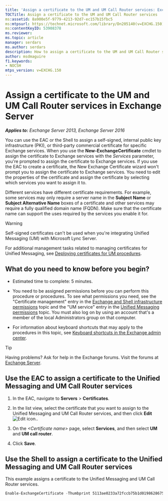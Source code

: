 ```yaml
---
title: 'Assign a certificate to the UM and UM Call Router services: Exchange 2013 Help'
TOCTitle: Assign a certificate to the UM and UM Call Router services
ms:assetid: 8a900e5f-9779-4213-92d7-ec157b15fbc5
ms:mtpsurl: https://technet.microsoft.com/library/Dn205140(v=EXCHG.150)
ms:contentKeyID: 53908378
ms.reviewer: 
ms.topic: article
manager: serdars
ms.author: serdars
description: How to assign a certificate to the UM and UM Call Router services in Exchange Server
author: msdmaguire
f1.keywords:
- NOCSH
mtps_version: v=EXCHG.150
---
```


# Assign a certificate to the UM and UM Call Router services in Exchange Server

_**Applies to:** Exchange Server 2013, Exchange Server 2016_

You can use the EAC or the Shell to assign a self-signed, internal public key infrastructure (PKI), or third-party commercial certificate for specific Exchange services. When you use the **New-ExchangeCertificate** cmdlet to assign the certificate to Exchange services with the *Services* parameter, you're prompted to assign the certificate to Exchange services. If you use the EAC to create a certificate, the New Exchange Certificate wizard won't prompt you to assign the certificate to Exchange services. You need to edit the properties of the certificate and assign the certificate by selecting which services you want to assign it to.

Different services have different certificate requirements. For example, some services may only require a server name in the **Subject Name** or **Subject Alternative Name** boxes of a certificate and other services may require a fully qualified domain name (FQDN). Make sure that the certificate name can support the uses required by the services you enable it for.

> [!WARNING]
> Self-signed certificates can't be used when you're integrating Unified Messaging (UM) with Microsoft Lync Server.

For additional management tasks related to managing certificates for Unified Messaging, see [Deploying certificates for UM procedures](deploying-certificates-for-um-procedures-exchange-2013-help.md).

## What do you need to know before you begin?

- Estimated time to complete: 5 minutes.

- You need to be assigned permissions before you can perform this procedure or procedures. To see what permissions you need, see the "Certificate management" entry in the [Exchange and Shell infrastructure permissions](exchange-and-shell-infrastructure-permissions-exchange-2013-help.md) topic and the "UM service" entry in the [Unified Messaging permissions](unified-messaging-permissions-exchange-2013-help.md) topic. You must also log on by using an account that's a member of the local Administrators group on that computer.

- For information about keyboard shortcuts that may apply to the procedures in this topic, see [Keyboard shortcuts in the Exchange admin center](keyboard-shortcuts-in-the-exchange-admin-center-2013-help.md).

> [!TIP]
> Having problems? Ask for help in the Exchange forums. Visit the forums at [Exchange Server](https://social.technet.microsoft.com/forums/office/home?category=exchangeserver).

## Use the EAC to assign a certificate to the Unified Messaging and UM Call Router services

1. In the EAC, navigate to **Servers** \> **Certificates**.

2. In the list view, select the certificate that you want to assign to the Unified Messaging and UM Call Router services, and then click **Edit** ![Edit icon.](images/JJ218640.6f53ccb2-1f13-4c02-bea0-30690e6ea71d(EXCHG.150).gif "Edit icon").

3. On the *\<Certificate name\>* page, select **Services**, and then select **UM** and **UM call router**.

4. Click **Save**.

## Use the Shell to assign a certificate to the Unified Messaging and UM Call Router services

This example assigns a certificate to the Unified Messaging and UM Call Router services.

```powershell
Enable-ExchangeCertificate -Thumbprint 5113ae0233a72fccb75b1d0198628675333d010e -Services 'UM, UMCallRouter'
```
